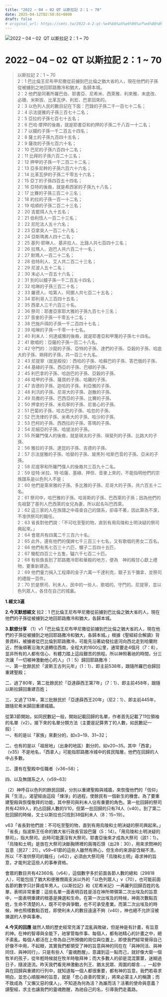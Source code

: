 ```yaml
---
title: "2022 – 04 – 02 QT 以斯拉記 2：1 ~ 70"
date: 2025-04-12T02:50:01+0800
draft: false
# original_url: https://cmtc.tw/2022-4-2-qt-%e4%bb%a5%e6%96%af%e6%8b%89%e8%a8%98-2%ef%bc%9a1-70
---
```


![2022 – 04 – 02  QT 以斯拉記 2：1 ~ 70](/images/qt.jpg   "2022 – 04 – 02  QT 以斯拉記 2：1 ~ 70")

# 2022 – 04 – 02  QT 以斯拉記 2：1 ~ 70

> 以斯拉記 2：1 ~ 70  
> 2：1 巴比倫王尼布甲尼撒從前擄到巴比倫之猶大省的人，現在他們的子孫從被擄到之地回耶路撒冷和猶大，各歸本城。  
> 2：2 他們是同著所羅巴伯、耶書亞、尼希米、西萊雅、利來雅、末底改、必珊、米斯拔、比革瓦伊、利宏、巴拿回來的。  
> 2：3 以色列人民的數目記在下面：巴錄的子孫二千一百七十二名；  
> 2：4 示法提雅的子孫三百七十二名；  
> 2：5 亞拉的子孫七百七十五名；  
> 2：6 巴哈‧摩押的後裔，就是耶書亞和約押的子孫二千八百一十二名；  
> 2：7 以攔的子孫一千二百五十四名；  
> 2：8 薩土的子孫九百四十五名；  
> 2：9 薩改的子孫七百六十名；  
> 2：10 巴尼的子孫六百四十二名；  
> 2：11 比拜的子孫六百二十三名；  
> 2：12 押甲的子孫一千二百二十二名；  
> 2：13 亞多尼幹的子孫六百六十六名；  
> 2：14 比革瓦伊的子孫二千零五十六名；  
> 2：15 亞丁的子孫四百五十四名；  
> 2：16 亞特的後裔，就是希西家的子孫九十八名；  
> 2：17 比賽的子孫三百二十三名；  
> 2：18 約拉的子孫一百一十二名；  
> 2：19 哈順的子孫二百二十三名；  
> 2：20 吉罷珥人九十五名；  
> 2：21 伯利恆人一百二十三名；  
> 2：22 尼陀法人五十六名；  
> 2：23 亞拿突人一百二十八名；  
> 2：24 亞斯瑪弗人四十二名；  
> 2：25 基列‧耶琳人、基非拉人、比錄人共七百四十三名；  
> 2：26 拉瑪人、迦巴人共六百二十一名；  
> 2：27 默瑪人一百二十二名；  
> 2：28 伯特利人、艾人共二百二十三名；  
> 2：29 尼波人五十二名；  
> 2：30 末必人一百五十六名；  
> 2：31 別的以攔子孫一千二百五十四名；  
> 2：32 哈琳的子孫三百二十名；  
> 2：33 羅德人、哈第人、阿挪人共七百二十五名；  
> 2：34 耶利哥人三百四十五名；  
> 2：35 西拿人三千六百三十名。  
> 2：36 祭司：耶書亞家耶大雅的子孫九百七十三名；  
> 2：37 音麥的子孫一千零五十二名；  
> 2：38 巴施戶珥的子孫一千二百四十七名；  
> 2：39 哈琳的子孫一千零一十七名。  
> 2：40 利未人：何達威雅的後裔，就是耶書亞和甲篾的子孫七十四名。  
> 2：41 歌唱的：亞薩的子孫一百二十八名。  
> 2：42 守門的：沙龍的子孫、亞特的子孫、達們的子孫、亞穀的子孫、哈底大的子孫、朔拜的子孫，共一百三十九名。  
> 2：43 尼提寧（就是殿役）：西哈的子孫、哈蘇巴的子孫、答巴俄的子孫、  
> 2：44 基綠的子孫、西亞的子孫、巴頓的子孫、  
> 2：45 利巴拿的子孫、哈迦巴的子孫、亞穀的子孫、  
> 2：46 哈甲的子孫、薩買的子孫、哈難的子孫、  
> 2：47 吉德的子孫、迦哈的子孫、利亞雅的子孫、  
> 2：48 利汛的子孫、尼哥大的子孫、迦散的子孫、  
> 2：49 烏撒的子孫、巴西亞的子孫、比賽的子孫、  
> 2：50 押拿的子孫、米烏寧的子孫、尼普心的子孫、  
> 2：51 巴蔔的子孫、哈古巴的子孫、哈忽的子孫、  
> 2：52 巴洗律的子孫、米希大的子孫、哈沙的子孫、  
> 2：53 巴柯的子孫、西西拉的子孫、答瑪的子孫、  
> 2：54 尼細亞的子孫、哈提法的子孫。  
> 2：55 所羅門僕人的後裔，就是瑣太的子孫、瑣斐列的子孫、比路大的子孫、  
> 2：56 雅拉的子孫、達昆的子孫、吉德的子孫、  
> 2：57 示法提雅的子孫、哈替的子孫、玻黑列‧哈斯巴音的子孫、亞米的子孫。  
> 2：58 尼提寧和所羅門僕人的後裔共三百九十二名。  
> 2：59 從特‧米拉、特‧哈薩、基綠、押但、音麥上來的，不能指明他們的宗族譜系是以色列人不是；  
> 2：60 他們是第來雅的子孫、多比雅的子孫、尼哥大的子孫，共六百五十二名。  
> 2：61 祭司中，哈巴雅的子孫、哈哥斯的子孫、巴西萊的子孫；因為他們的先祖娶了基列人巴西萊的女兒為妻，所以起名叫巴西萊。  
> 2：62 這三家的人在族譜之中尋查自己的譜系，卻尋不著，因此算為不潔，不准供祭司的職任。  
> 2：63 省長對他們說：「不可吃至聖的物，直到有用烏陵和土明決疑的祭司興起來。」  
> 2：64 會眾共有四萬二千三百六十名。  
> 2：65 此外，還有他們的僕婢七千三百三十七名，又有歌唱的男女二百名。  
> 2：66 他們有馬七百三十六匹，騾子二百四十五匹，  
> 2：67 駱駝四百三十五隻，驢六千七百二十匹。  
> 2：68 有些族長到了耶路撒冷耶和華殿的地方，便為　神的殿甘心獻上禮物，要重新建造。  
> 2：69 他們量力捐入工程庫的金子六萬一千達利克，銀子五千彌拿，並祭司的禮服一百件。  
> 2：70 於是祭司、利未人、民中的一些人、歌唱的、守門的、尼提寧，並以色列眾人，各住在自己的城裏。

**1.經文3遍**

**2.今天默想經文**
拉2：1 巴比倫王尼布甲尼撒從前擄到巴比倫之猶大省的人，現在他們的子孫從被擄到之地回耶路撒冷和猶大，各歸本城。

**3.默想分享**
（1）v1「巴比倫王尼布甲尼撒從前擄到巴比倫之猶大省的人，現在他們的子孫從被擄到之地回耶路撒冷和猶大，各歸本城。」根據《聖經綜合解讀》背景資料，被擄者從巴比倫到耶路撒冷，可能先沿著幼發拉底河向西北走到哈蘭附近，然後順著沿海大道轉往西南，全程大約1600公里，通常要走4個月（7：8），並非所有的人都有信心、有體力踏上這段艱苦的旅程。所以神照著祂的時間，分三次讓「一切被神激動他心的人」（1：5）歸回耶路撒冷：  
一、第一批餘民於「波斯王古列元年」（1：1）、即主前538年，跟隨所羅巴伯歸回重建聖殿；

二、過了80年，第二批餘民於「亞達薛西王第7年」（7：1）、即主前458年，跟隨以斯拉歸回重建百姓；

三、又過了13年，第三批餘民於「亞達薛西王20年」（尼2：1）、即主前445年，跟隨尼希米歸回重建城牆。

從第3節開始，如同民數記一般，開始記載回歸的名單，作者首先記載了11位領袖的名單（v2）。接下來的名單分類方法（主要是記算男丁的人數，如民數記一般）：  
一、有的是以「家族」來劃分的，如v3\~19、31\~32；

二、也有的是以「祖居地」（出身的地區）劃分的，如v20\~35。其中「西拿」（v35）不是地名，「西拿人」可能指耶路撒冷城中的貧民階層，他們在回歸的人中占多數。

三、還有在聖殿中任職者（v36\~58）；

四、以及無譜系之人（v59\~63）

（2）神呼召以色列的餘民回歸，分別以重建聖殿與城牆，來恢復他們的「信仰」與「生活」，渴望經由這段「煉淨」的過程，使餘民有一個新生的機會。為了要重建聖殿與恢復敬拜的功能，其中祭司與利未人佔有重要的角色。第一批回歸的祭司共有4289人，約占回歸人數的1/10，但第一批回歸的只有74人（v40）。到了第二批回歸的時候，文士以斯拉也只找到38個利未人（8：15\~19）。

v63「省長對他們說：不可吃至聖的物，直到有用烏陵和土明決疑的祭司興起來。」「省長」指波斯王任命的猶大省行政長官設巴薩（5：14）。「用烏陵和土明決疑的祭司」，指大祭司。此時可能還沒有大祭司，耶書亞後來才成為大祭司（該1：1）。「烏陵和土明」是放在大祭司決斷胸牌裡的兩塊石頭（出28：30），用來求問神的旨意（民27：21）。v59\~61節的這些人雖然有熱心，但生命的來源卻含糊不清，所以「不准供祭司的職任」（v62），必須由大祭司用「烏陵和土明」尋求神的旨意，才能判定這些人的事奉資格。

會眾的數目共有42360名（v64），這個數字多於前面各節人數的總和（29818人），可能包括了猶大和便雅憫兩支派以外的「以色列眾人」v（70），也可能前面各節的數字只計算成年男人。《以斯拉記》和《尼希米記》一再羅列回歸百姓的名單，表明非常重要：這些名單一面表明百姓是活在神所帶領第二次出埃及的旨意中，一面表明重建的根基是揀選和生命。在第一次出埃及的時候，神兩次數點百姓，生命不清楚的人，既不可參與爭戰，也不可承受產業。而第二次出埃及的時候，神也照樣數點百姓，即使利未人的數目遠遠不夠（v40），神也絕不允許沒被揀選的人參與事奉。

**4.今天的回應**
雖然人類的歷史經常充滿了混亂與敗破，但是神是有計畫，有旨意的神。在神的智導與全能下，祂掌管每件事、每個人，都有祂精心的計畫之中，絕不紊亂。每個人都活在上帝為自己所預備的崗位與位置上，即使我們經常覺得自己好像不中用，不起眼，其實我們都領受了神的旨意與神的同在在「與神同活、與神同住、與神同行」，只是有些人「靈魂甦醒」，意識到這一點而己，就好像大衛一個牧羊的孩子，從年輕時候就在牧羊時敬拜神；而大多數人的卻是混混噩噩，迷糊過日子，隨波逐流。昨天我們看見神激動古列王、猶太民眾、周圍的鄰舎…，一起參與在回歸與重建的行列中，就知道每一個人都很重要，都有神的旨意，我們若尋求明白，並忠心順服神的旨意，就是「忠心良善的管家」，將來必蒙主人的稱讚；而不致成為「又懶又惡的僕人」，不知道為何為活？為誰而活？活著的使命與意義？讀聖經，求主也讓我們的靈魂甦醒，為祂自己的名，引導我們走義路。
